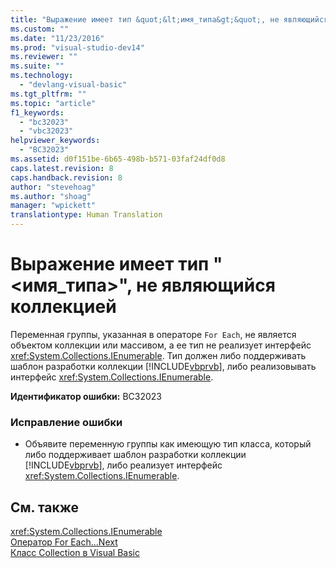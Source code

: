 ```yaml
---
title: "Выражение имеет тип &quot;&lt;имя_типа&gt;&quot;, не являющийся коллекцией | Microsoft Docs"
ms.custom: ""
ms.date: "11/23/2016"
ms.prod: "visual-studio-dev14"
ms.reviewer: ""
ms.suite: ""
ms.technology: 
  - "devlang-visual-basic"
ms.tgt_pltfrm: ""
ms.topic: "article"
f1_keywords: 
  - "bc32023"
  - "vbc32023"
helpviewer_keywords: 
  - "BC32023"
ms.assetid: d0f151be-6b65-498b-b571-03faf24df0d8
caps.latest.revision: 8
caps.handback.revision: 8
author: "stevehoag"
ms.author: "shoag"
manager: "wpickett"
translationtype: Human Translation
---
```

# Выражение имеет тип &quot;&lt;имя_типа&gt;&quot;, не являющийся коллекцией
Переменная группы, указанная в операторе `For Each`, не является объектом коллекции или массивом, а ее тип не реализует интерфейс <xref:System.Collections.IEnumerable>. Тип должен либо поддерживать шаблон разработки коллекции [!INCLUDE[vbprvb](../../csharp/programming-guide/concepts/linq/includes/vbprvb_md.md)], либо реализовывать интерфейс <xref:System.Collections.IEnumerable>.  
  
 **Идентификатор ошибки:** BC32023  
  
### Исправление ошибки  
  
-   Объявите переменную группы как имеющую тип класса, который либо поддерживает шаблон разработки коллекции [!INCLUDE[vbprvb](../../csharp/programming-guide/concepts/linq/includes/vbprvb_md.md)], либо реализует интерфейс <xref:System.Collections.IEnumerable>.  
  
## См. также  
 <xref:System.Collections.IEnumerable>   
 [Оператор For Each...Next](../../visual-basic/language-reference/statements/for-each-next-statement.md)   
 [Класс Collection в Visual Basic](http://msdn.microsoft.com/ru-ru/0cb2d1ad-c58d-42c0-8e69-d81f5a15e532)